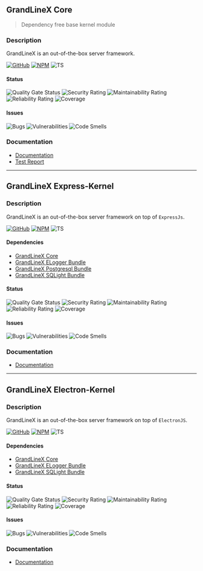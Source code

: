 ## GrandLineX Core

> Dependency free base kernel module 

### Description 

GrandLineX is an out-of-the-box server framework.


[![GitHub](https://badge.fury.io/gh/grandlinex%2Fcore.svg)](https://github.com/GrandlineX/core)
[![NPM](https://img.shields.io/static/v1?label=NPM&message=Package&color=red&logo=NPM)](https://www.npmjs.com/package/@grandlinex/core)
![TS](https://img.shields.io/static/v1?label=Language&message=TypeScript&color=blue&logo=TypeScript)

#### Status
![Quality Gate Status](https://sonarcloud.io/api/project_badges/measure?project=GrandlineX_core&metric=alert_status)
![Security Rating](https://sonarcloud.io/api/project_badges/measure?project=GrandlineX_core&metric=security_rating)
![Maintainability Rating](https://sonarcloud.io/api/project_badges/measure?project=GrandlineX_core&metric=sqale_rating)
![Reliability Rating](https://sonarcloud.io/api/project_badges/measure?project=GrandlineX_core&metric=reliability_rating)
![Coverage](https://sonarcloud.io/api/project_badges/measure?project=GrandlineX_core&metric=coverage)

#### Issues
![Bugs](https://sonarcloud.io/api/project_badges/measure?project=GrandlineX_core&metric=bugs)
![Vulnerabilities](https://sonarcloud.io/api/project_badges/measure?project=GrandlineX_core&metric=vulnerabilities)
![Code Smells](https://sonarcloud.io/api/project_badges/measure?project=GrandlineX_core&metric=code_smells)



### Documentation
- [Documentation](https://grandlinex.github.io/core/)
- [Test Report](https://grandlinex.github.io/core/coverage/) 

---

## GrandLineX Express-Kernel

### Description

GrandLineX is an out-of-the-box server framework on top of `ExpressJs`.


[![GitHub](https://badge.fury.io/gh/grandlinex%2Fkernel.svg)](https://github.com/GrandlineX/kernel)
[![NPM](https://img.shields.io/static/v1?label=NPM&message=Package&color=red&logo=NPM)](https://www.npmjs.com/package/@grandlinex/kernel)
![TS](https://img.shields.io/static/v1?label=Language&message=TypeScript&color=blue&logo=TypeScript)

#### Dependencies
- [GrandLineX Core](#grandlinex-core)
- [GrandLineX ELogger Bundle](/docs/bundles/#grandlinex-elogger-bundle)
- [GrandLineX Postgresql Bundle](/docs/bundles/#grandlinex-postgresql-bundle) 
- [GrandLineX SQLight Bundle](/docs/bundles/#grandlinex-sqlight-bundle)

#### Status
![Quality Gate Status](https://sonarcloud.io/api/project_badges/measure?project=GrandlineX_kernel&metric=alert_status)
![Security Rating](https://sonarcloud.io/api/project_badges/measure?project=GrandlineX_kernel&metric=security_rating)
![Maintainability Rating](https://sonarcloud.io/api/project_badges/measure?project=GrandlineX_kernel&metric=sqale_rating)
![Reliability Rating](https://sonarcloud.io/api/project_badges/measure?project=GrandlineX_kernel&metric=reliability_rating)
![Coverage](https://sonarcloud.io/api/project_badges/measure?project=GrandlineX_kernel&metric=coverage)

#### Issues
![Bugs](https://sonarcloud.io/api/project_badges/measure?project=GrandlineX_kernel&metric=bugs)
![Vulnerabilities](https://sonarcloud.io/api/project_badges/measure?project=GrandlineX_kernel&metric=vulnerabilities)
![Code Smells](https://sonarcloud.io/api/project_badges/measure?project=GrandlineX_kernel&metric=code_smells)


### Documentation
- [Documentation](https://grandlinex.github.io/kernel/)


---

## GrandLineX Electron-Kernel

### Description

GrandLineX is an out-of-the-box server framework on top of `ElectronJS`.

[![GitHub](https://badge.fury.io/gh/grandlinex%2Fe-kernel.svg)](https://github.com/GrandlineX/e-kernel)
[![NPM](https://img.shields.io/static/v1?label=NPM&message=Package&color=red&logo=NPM)](https://www.npmjs.com/package/@grandlinex/e-kernel)
![TS](https://img.shields.io/static/v1?label=Language&message=TypeScript&color=blue&logo=TypeScript)


#### Dependencies
- [GrandLineX Core](#grandlinex-core)
- [GrandLineX ELogger Bundle](/docs/bundles/#grandlinex-elogger-bundle)
- [GrandLineX SQLight Bundle](/docs/bundles/#grandlinex-sqlight-bundle)


#### Status
![Quality Gate Status](https://sonarcloud.io/api/project_badges/measure?project=GrandlineX_e-kernel&metric=alert_status)
![Security Rating](https://sonarcloud.io/api/project_badges/measure?project=GrandlineX_e-kernel&metric=security_rating)
![Maintainability Rating](https://sonarcloud.io/api/project_badges/measure?project=GrandlineX_e-kernel&metric=sqale_rating)
![Reliability Rating](https://sonarcloud.io/api/project_badges/measure?project=GrandlineX_e-kernel&metric=reliability_rating)
![Coverage](https://sonarcloud.io/api/project_badges/measure?project=GrandlineX_e-kernel&metric=coverage)

#### Issues
![Bugs](https://sonarcloud.io/api/project_badges/measure?project=GrandlineX_e-kernel&metric=bugs)
![Vulnerabilities](https://sonarcloud.io/api/project_badges/measure?project=GrandlineX_e-kernel&metric=vulnerabilities)
![Code Smells](https://sonarcloud.io/api/project_badges/measure?project=GrandlineX_e-kernel&metric=code_smells)


### Documentation
- [Documentation](https://grandlinex.github.io/e-kernel/)
 
